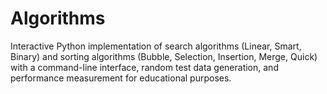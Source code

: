 # Algorithms
Interactive Python implementation of search algorithms (Linear, Smart, Binary) and sorting algorithms (Bubble, Selection, Insertion, Merge, Quick) with a command-line interface, random test data generation, and performance measurement for educational purposes.
